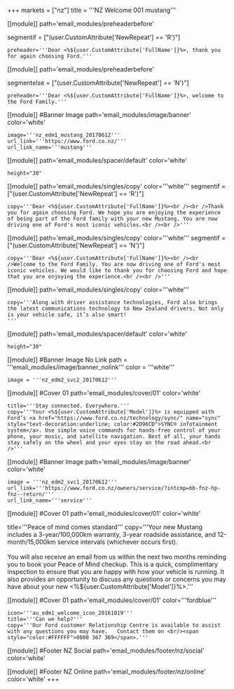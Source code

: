 +++
markets = ["nz"]
title = '''NZ Welcome 001 mustang'''

[[module]]
path='email_modules/preheaderbefore'

segmentif = ["(user.CustomAttribute['NewRepeat'] == 'R')"]

	preheader='''Dear <%${user.CustomAttribute['FullName']}%>, thank you for again choosing Ford.'''

[[module]]
path='email_modules/preheaderbefore'

segmentelse = ["(user.CustomAttribute['NewRepeat'] == 'N')"]

	preheader='''Dear <%${user.CustomAttribute['FullName']}%>, welcome to the Ford Family.'''

[[module]] #Banner Image
path='email_modules/image/banner'
color='white'

	image='''nz_edm1_mustang_20170612'''
	url_link='''https://www.ford.co.nz/'''
	url_link_name='''mustang'''

[[module]]
path='email_modules/spacer/default'
color='white'

	height="30"
    
[[module]]
path='email_modules/singles/copy'
color='''white'''
segmentif = ["(user.CustomAttribute['NewRepeat'] == 'R')"]

	copy='''Dear <%${user.CustomAttribute['FullName']}%><br /><br />Thank you for again choosing Ford. We hope you are enjoying the experience of being part of the Ford family with your new Mustang. You are now driving one of Ford's most iconic vehicles.<br /><br />'''

[[module]]
path='email_modules/singles/copy'
color='''white'''
segmentif = ["(user.CustomAttribute['NewRepeat'] == 'N')"]

    copy='''Dear <%${user.CustomAttribute['FullName']}%><br /><br />Welcome to the Ford Family. You are now driving one of Ford's most iconic vehicles. We would like to thank you for choosing Ford and hope that you are enjoying the experience.<br /><br />'''

[[module]]
path='email_modules/singles/copy'
color='''white'''


    copy='''Along with driver assistance technologies, Ford also brings the latest communications technology to New Zealand drivers. Not only is your vehicle safe, it’s also smart!
    '''

[[module]]
path='email_modules/spacer/default'
color='white'

	height="30"
    
 [[module]] #Banner Image No Link
path = '''email_modules/image/banner_nolink'''
color = '''white'''

	image = '''nz_edm2_svc2_20170612'''

[[module]] #Cover 01 
path='email_modules/cover/01'
color='white'

	title='''Stay connected. Everywhere.'''
	copy='''Your <%${user.CustomAttribute['Model']}%> is equipped with Ford’s <a href="https://www.ford.co.nz/technology/sync/" name="sync" style="text-decoration:underline; color:#2D96CD">SYNC® infotainment system</a>. Use simple voice commands for hands-free control of your phone, your music, and satellite navigation. Best of all, your hands stay safely on the wheel and your eyes stay on the road ahead.<br />'''

[[module]] #Banner Image
path='email_modules/image/banner'
color='white'

	image = '''nz_edm2_svc1_20170612'''
    url_link='''https://www.ford.co.nz/owners/service/?intcmp=bb-fnz-hp-fnz--return/'''
	url_link_name='''service'''


[[module]] #Cover 01 
path='email_modules/cover/01'
color='white'

 title='''Peace of mind comes standard'''
	copy='''Your new Mustang includes a 3-year/100,000km warranty, 3-year roadside assistance, and 12-month/15,000km service intervals (whichever occurs first). <br /><br /> You will also receive an email from us within the next two months reminding you to book your Peace of Mind checkup. This is a quick, complimentary inspection to ensure that you are happy with how your vehicle is running. It also provides an opportunity to discuss any questions or concerns you may have about your new <%${user.CustomAttribute['Model']}%>.'''


[[module]] #Cover 01
path='email_modules/cover/01'
color='''fordblue'''

	icon='''au_edm1_welcome_icon_20161019'''
	title='''Can we help?'''
	copy='''Our Ford customer Relationship Centre is available to assist with any questions you may have.   Contact them on <br/><span style="color:#FFFFFF">0800 367 369</span>.'''


[[module]] #Footer NZ Social
path='email_modules/footer/nz/social'
color='white'


[[module]] #Footer NZ Online
path='email_modules/footer/nz/online'
color='white'
+++
